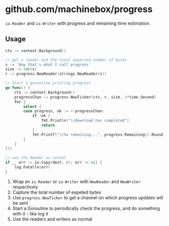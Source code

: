 # github.com/machinebox/progress

`io.Reader` and `io.Writer` with progress and remaining time estimation.

## Usage

```go
ctx := context.Background()

// get a reader and the total expected number of bytes
s := `Now that's what I call progress`
size := len(s)
r := progress.NewReader(strings.NewReader(s))

// Start a goroutine printing progress
go func() {
	ctx := context.Background()
	progressChan := progress.NewTicker(ctx, r, size, 1*time.Second)
	for {
		select {
		case progress, ok := <-progressChan:
			if !ok {
				fmt.Println("\rdownload has completed")
				return
			}
			fmt.Printf("\r%v remaining...", progress.Remaining().Round(time.Second))
		}
	}
}()

// use the Reader as normal
if _, err := io.Copy(dest, r); err != nil {
	log.Fatalln(err)
}
```

1. Wrap an `io.Reader` or `io.Writer` with `NewReader` and `NewWriter` respectively
1. Capture the total number of expeted bytes
1. Use `progress.NewTicker` to get a channel on which progress updates will be sent
1. Start a Goroutine to periodically check the progress, and do something with it - like log it
1. Use the readers and writers as normal
